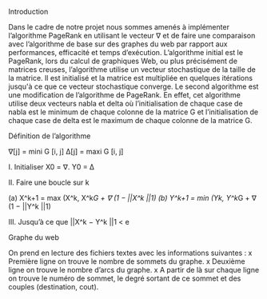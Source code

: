 Introduction 

  Dans le cadre de notre projet nous sommes amenés à implémenter l’algorithme 
PageRank en utilisant le vecteur ∇ et de faire une comparaison avec l’algorithme 
de base sur des graphes du web par rapport aux performances, efficacité et 
temps d’exécution.
L’algorithme initial est le PageRank, lors du calcul de graphiques Web, ou plus 
précisément de matrices creuses, l’algorithme utilise un vecteur stochastique de 
la taille de la matrice. Il est initialisé et la matrice est multipliée en quelques 
itérations jusqu'à ce que ce vecteur stochastique converge. Le second algorithme 
est une modification de l’algorithme de PageRank. En effet, cet algorithme 
utilise deux vecteurs nabla et delta où l’initialisation de chaque case de nabla est
le minimum de chaque colonne de la matrice G et l’initialisation de chaque case 
de delta est le maximum de chaque colonne de la matrice G.

Définition de l’algorithme 
 
 ∇[j] = mini G [i, j] 
 ∆[j] = maxi G [i, j]
 
 I. Initialiser X0 = ∇. Y0 = ∆ 
 
II. Faire une boucle sur k

  (a) X^k+1 = max (X^k, X^k*G + ∇ (1 − ||X^k ||1)
 (b) Y^k+1 = min (Yk, Y^k*G + ∇ (1 − ||Y^k ||1)
 
III. Jusqu’à ce que ||X^k − Y^k ||1 < e


Graphe du web

On prend en lecture des fichiers textes avec les informations suivantes :
x Première ligne on trouve le nombre de sommets du graphe.
x Deuxième ligne on trouve le nombre d’arcs du graphe.
x A partir de là sur chaque ligne on trouve le numéro de sommet, le degré 
sortant de ce sommet et des couples (destination, cout).


